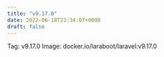 ```yaml
---
title: "v9.17.0"
date: 2022-06-18T22:34:07+0000
draft: false
---
```


Tag: v9.17.0
Image: docker.io/laraboot/laravel:v9.17.0
